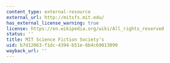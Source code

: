 ```yaml
---
content_type: external-resource
external_url: http://mitsfs.mit.edu/
has_external_license_warning: true
license: https://en.wikipedia.org/wiki/All_rights_reserved
status: ''
title: MIT Science Fiction Society's
uid: b7d12063-f1dc-4394-b51e-6b4c69013099
wayback_url: ''
---
```

